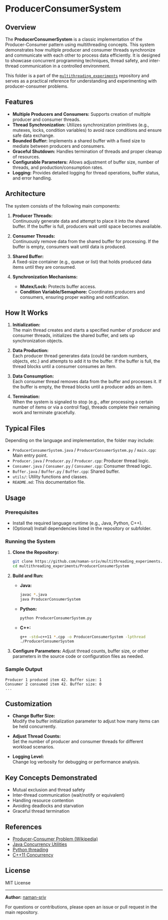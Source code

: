 # ProducerConsumerSystem

## Overview

The **ProducerConsumerSystem** is a classic implementation of the Producer-Consumer pattern using multithreading concepts. This system demonstrates how multiple producer and consumer threads synchronize and communicate with each other to process data efficiently. It is designed to showcase concurrent programming techniques, thread safety, and inter-thread communication in a controlled environment.

This folder is a part of the [`multithreading_experiments`](https://github.com/naman-sriv/multithreading_experiments) repository and serves as a practical reference for understanding and experimenting with producer-consumer problems.

## Features

- **Multiple Producers and Consumers:** Supports creation of multiple producer and consumer threads.
- **Thread Synchronization:** Utilizes synchronization primitives (e.g., mutexes, locks, condition variables) to avoid race conditions and ensure safe data exchange.
- **Bounded Buffer:** Implements a shared buffer with a fixed size to mediate between producers and consumers.
- **Graceful Shutdown:** Handles termination of threads and proper cleanup of resources.
- **Configurable Parameters:** Allows adjustment of buffer size, number of threads, and production/consumption rates.
- **Logging:** Provides detailed logging for thread operations, buffer status, and error handling.

## Architecture

The system consists of the following main components:

1. **Producer Threads:**  
   Continuously generate data and attempt to place it into the shared buffer. If the buffer is full, producers wait until space becomes available.

2. **Consumer Threads:**  
   Continuously remove data from the shared buffer for processing. If the buffer is empty, consumers wait until data is produced.

3. **Shared Buffer:**  
   A fixed-size container (e.g., queue or list) that holds produced data items until they are consumed.

4. **Synchronization Mechanisms:**  
   - **Mutex/Lock:** Protects buffer access.
   - **Condition Variable/Semaphore:** Coordinates producers and consumers, ensuring proper waiting and notification.

## How It Works

1. **Initialization:**  
   The main thread creates and starts a specified number of producer and consumer threads, initializes the shared buffer, and sets up synchronization objects.

2. **Data Production:**  
   Each producer thread generates data (could be random numbers, objects, etc.) and attempts to add it to the buffer. If the buffer is full, the thread blocks until a consumer consumes an item.

3. **Data Consumption:**  
   Each consumer thread removes data from the buffer and processes it. If the buffer is empty, the thread blocks until a producer adds an item.

4. **Termination:**  
   When the system is signaled to stop (e.g., after processing a certain number of items or via a control flag), threads complete their remaining work and terminate gracefully.

## Typical Files

Depending on the language and implementation, the folder may include:

- `ProducerConsumerSystem.java` / `ProducerConsumerSystem.py` / `main.cpp`: Main entry point.
- `Producer.java` / `Producer.py` / `Producer.cpp`: Producer thread logic.
- `Consumer.java` / `Consumer.py` / `Consumer.cpp`: Consumer thread logic.
- `Buffer.java` / `Buffer.py` / `Buffer.cpp`: Shared buffer.
- `utils/`: Utility functions and classes.
- `README.md`: This documentation file.

## Usage

### Prerequisites

- Install the required language runtime (e.g., Java, Python, C++).
- (Optional) Install dependencies listed in the repository or subfolder.

### Running the System

1. **Clone the Repository:**
   ```bash
   git clone https://github.com/naman-sriv/multithreading_experiments.git
   cd multithreading_experiments/ProducerConsumerSystem
   ```

2. **Build and Run:**
   - **Java:**
     ```bash
     javac *.java
     java ProducerConsumerSystem
     ```
   - **Python:**
     ```bash
     python ProducerConsumerSystem.py
     ```
   - **C++:**
     ```bash
     g++ -std=c++11 *.cpp -o ProducerConsumerSystem -lpthread
     ./ProducerConsumerSystem
     ```

3. **Configure Parameters:**
   Adjust thread counts, buffer size, or other parameters in the source code or configuration files as needed.

### Sample Output

```
Producer 1 produced item 42. Buffer size: 1
Consumer 2 consumed item 42. Buffer size: 0
...
```

## Customization

- **Change Buffer Size:**  
  Modify the buffer initialization parameter to adjust how many items can be held concurrently.

- **Adjust Thread Counts:**  
  Set the number of producer and consumer threads for different workload scenarios.

- **Logging Level:**  
  Change log verbosity for debugging or performance analysis.

## Key Concepts Demonstrated

- Mutual exclusion and thread safety
- Inter-thread communication (wait/notify or equivalent)
- Handling resource contention
- Avoiding deadlocks and starvation
- Graceful thread termination

## References

- [Producer-Consumer Problem (Wikipedia)](https://en.wikipedia.org/wiki/Producer–consumer_problem)
- [Java Concurrency Utilities](https://docs.oracle.com/javase/tutorial/essential/concurrency/)
- [Python threading](https://docs.python.org/3/library/threading.html)
- [C++11 Concurrency](https://en.cppreference.com/w/cpp/thread)

## License

MIT License

---

**Author:** [naman-sriv](https://github.com/naman-sriv)

For questions or contributions, please open an issue or pull request in the main repository.
